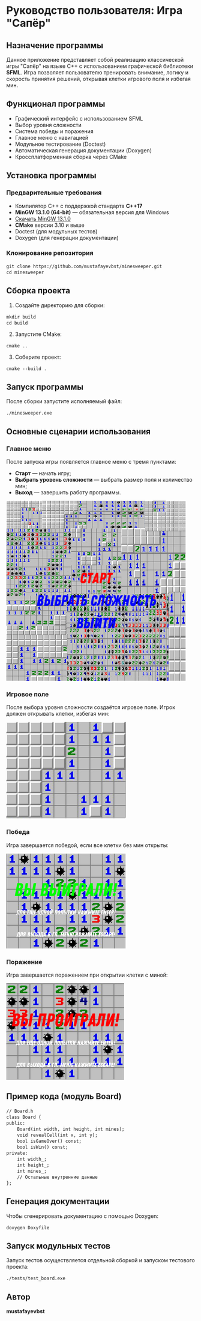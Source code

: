 <h1>Руководство пользователя: Игра "Сапёр"</h1>

<h2>Назначение программы</h2>
<p>
Данное приложение представляет собой реализацию классической игры "Сапёр" на языке C++ с использованием графической библиотеки <strong>SFML</strong>. Игра позволяет пользователю тренировать внимание, логику и скорость принятия решений, открывая клетки игрового поля и избегая мин.
</p>

<h2>Функционал программы</h2>
<ul>
    <li>Графический интерфейс с использованием SFML</li>
    <li>Выбор уровня сложности</li>
    <li>Система победы и поражения</li>
    <li>Главное меню с навигацией</li>
    <li>Модульное тестирование (Doctest)</li>
    <li>Автоматическая генерация документации (Doxygen)</li>
    <li>Кроссплатформенная сборка через CMake</li>
</ul>

<h2>Установка программы</h2>

<h3>Предварительные требования</h3>
<ul>
    <li>Компилятор C++ с поддержкой стандарта <strong>C++17</strong></li>
    <li><strong>MinGW 13.1.0 (64-bit)</strong> — обязательная версия для Windows</li>
    <li><a href="https://github.com/brechtsanders/winlibs_mingw/releases/download/13.1.0-16.0.5-11.0.0-msvcrt-r5/winlibs-x86_64-posix-seh-gcc-13.1.0-mingw-w64msvcrt-11.0.0-r5.7z" target="_blank">Скачать MinGW 13.1.0</a></li>
    <li><strong>CMake</strong> версии 3.10 и выше</li>
    <li>Doctest (для модульных тестов)</li>
    <li>Doxygen (для генерации документации)</li>
</ul>

<h3>Клонирование репозитория</h3>
<pre><code>git clone https://github.com/mustafayevbst/minesweeper.git
cd minesweeper</code></pre>

<h2>Сборка проекта</h2>

<ol>
    <li>Создайте директорию для сборки:</li>
</ol>
<pre><code>mkdir build
cd build</code></pre>

<ol start="2">
    <li>Запустите CMake:</li>
</ol>
<pre><code>cmake ..</code></pre>

<ol start="3">
    <li>Соберите проект:</li>
</ol>
<pre><code>cmake --build .</code></pre>

<h2>Запуск программы</h2>
<p>После сборки запустите исполняемый файл:</p>
<pre><code>./minesweeper.exe</code></pre>

<h2>Основные сценарии использования</h2>

<h3>Главное меню</h3>
<p>После запуска игры появляется главное меню с тремя пунктами:</p>
<ul>
    <li><strong>Старт</strong> — начать игру;</li>
    <li><strong>Выбрать уровень сложности</strong> — выбрать размер поля и количество мин;</li>
    <li><strong>Выход</strong> — завершить работу программы.</li>
</ul>

<img src="assets/githubassets/main_menu.png" alt="Главное меню">

<h3>Игровое поле</h3>
<p>После выбора уровня сложности создаётся игровое поле. Игрок должен открывать клетки, избегая мин:</p>

<img src="assets/githubassets/gameplay.png" alt="Игровое поле">

<h3>Победа</h3>
<p>Игра завершается победой, если все клетки без мин открыты:</p>
<img src="assets/githubassets/victory.png" alt="Победа">

<h3>Поражение</h3>
<p>Игра завершается поражением при открытии клетки с миной:</p>
<img src="assets/githubassets/defeat.png" alt="Поражение">

<h2>Пример кода (модуль Board)</h2>

<pre><code>// Board.h
class Board {
public:
    Board(int width, int height, int mines);
    void revealCell(int x, int y);
    bool isGameOver() const;
    bool isWin() const;
private:
    int width_;
    int height_;
    int mines_;
    // Остальные внутренние данные
};
</code></pre>

<h2>Генерация документации</h2>

<p>Чтобы сгенерировать документацию с помощью Doxygen:</p>

<pre><code>doxygen Doxyfile</code></pre>

<h2>Запуск модульных тестов</h2>

<p>Запуск тестов осуществляется отдельной сборкой и запуском тестового проекта:</p>

<pre><code>./tests/test_board.exe</code></pre>

<h2>Автор</h2>
<p><strong>mustafayevbst</strong></p>

</body>
</html>
